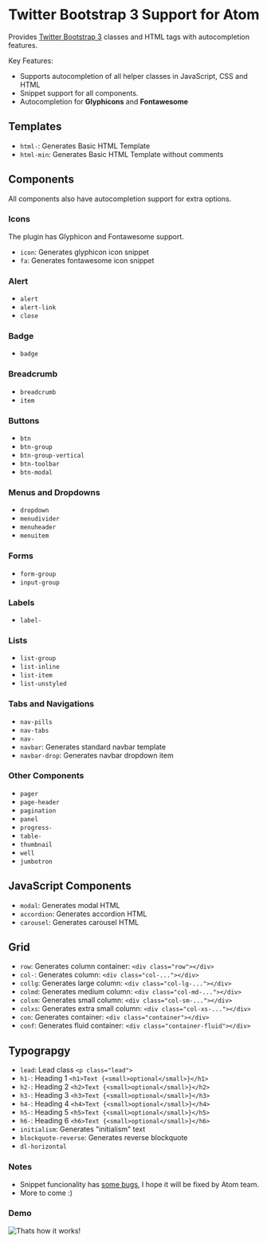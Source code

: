 # Twitter Bootstrap 3 Support for Atom

Provides [Twitter Bootstrap 3][1] classes and HTML tags with autocompletion features.

Key Features:

  - Supports autocompletion of all helper classes in JavaScript, CSS and HTML
  - Snippet support for all components.
  - Autocompletion for **Glyphicons** and **Fontawesome**

## Templates

  - `html-`: Generates Basic HTML Template
  - `html-min`: Generates Basic HTML Template without comments

## Components

All components also have autocompletion support for extra options.

### Icons

The plugin has Glyphicon and Fontawesome support.

  - `icon`: Generates glyphicon icon snippet
  - `fa`: Generates fontawesome icon snippet

### Alert

  - `alert`
  - `alert-link`
  - `close`

### Badge

  - `badge`

### Breadcrumb

  - `breadcrumb`
  - `item`

### Buttons

  - `btn`
  - `btn-group`
  - `btn-group-vertical`
  - `btn-toolbar`
  - `btn-modal`

### Menus and Dropdowns

  - `dropdown`
  - `menudivider`
  - `menuheader`
  - `menuitem`

### Forms

  - `form-group`
  - `input-group`

### Labels

  - `label-`

### Lists

  - `list-group`
  - `list-inline`
  - `list-item`
  - `list-unstyled`

### Tabs and Navigations

  - `nav-pills`
  - `nav-tabs`
  - `nav-`
  - `navbar`: Generates standard navbar template
  - `navbar-drop`: Generates navbar dropdown item 

### Other Components

  - `pager`
  - `page-header`
  - `pagination`
  - `panel`
  - `progress-`
  - `table-`
  - `thumbnail`
  - `well`
  - `jumbotron`

## JavaScript Components

  - `modal`: Generates modal HTML
  - `accordion`: Generates accordion HTML
  - `carousel`: Generates carousel HTML

## Grid

  - `row`: Generates column container: `<div class="row"></div>`
  - `col-`: Generates column: `<div class="col-..."></div>`
  - `collg`: Generates large column: `<div class="col-lg-..."></div>`
  - `colmd`: Generates medium column: `<div class="col-md-..."></div>`
  - `colsm`: Generates small column: `<div class="col-sm-..."></div>`
  - `colxs`: Generates extra small column: `<div class="col-xs-..."></div>`
  - `con`: Generates container: `<div class="container"></div>`
  - `conf`: Generates fluid container: `<div class="container-fluid"></div>`

## Typograpgy

- `lead`: Lead class `<p class="lead">`
- `h1-`: Heading 1 `<h1>Text {<small>optional</small>}</h1>`
- `h2-`: Heading 2 `<h2>Text {<small>optional</small>}</h2>`
- `h3-`: Heading 3 `<h3>Text {<small>optional</small>}</h3>`
- `h4-`: Heading 4 `<h4>Text {<small>optional</small>}</h4>`
- `h5-`: Heading 5 `<h5>Text {<small>optional</small>}</h5>`
- `h6-`: Heading 6 `<h6>Text {<small>optional</small>}</h6>`
- `initialism`: Generates "initialism" text
- `blockquote-reverse`: Generates reverse blockquote
- `dl-horizontal`

### Notes
- Snippet funcionality has [some bugs][2], I hope it will be fixed by Atom team.
- More to come :)

### Demo
![Thats how it works!](https://dl.dropboxusercontent.com/u/490540/Images/atom-bs.gif)

[1]: http://getbootstrap.com/
[2]: https://github.com/atom/snippets/issues/15
